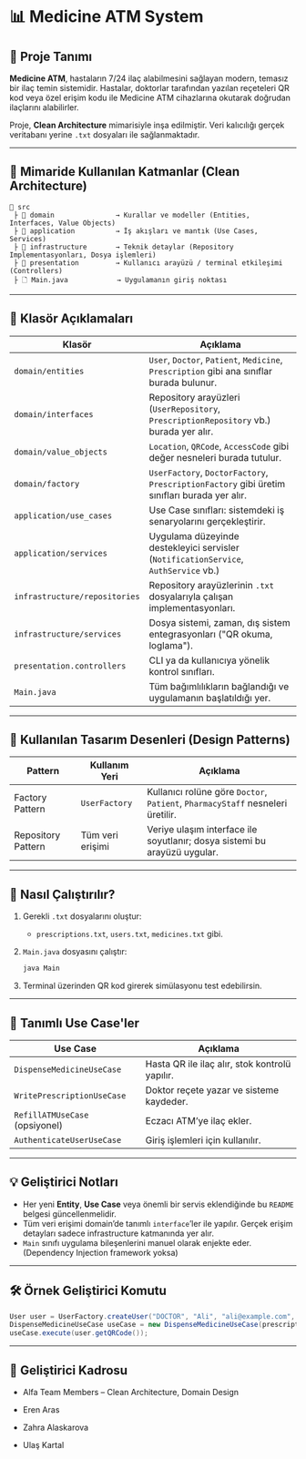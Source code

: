 # 📊 Medicine ATM System

## 📌 Proje Tanımı

**Medicine ATM**, hastaların 7/24 ilaç alabilmesini sağlayan modern, temasız bir ilaç temin sistemidir.
Hastalar, doktorlar tarafından yazılan reçeteleri QR kod veya özel erişim kodu ile Medicine ATM cihazlarına okutarak doğrudan ilaçlarını alabilirler.

Proje, **Clean Architecture** mimarisiyle inşa edilmiştir.
Veri kalıcılığı gerçek veritabanı yerine `.txt` dosyaları ile sağlanmaktadır.

---

## 🧱 Mimaride Kullanılan Katmanlar (Clean Architecture)

```
📆 src
 ├ 📂 domain               → Kurallar ve modeller (Entities, Interfaces, Value Objects)
 ├ 📂 application          → İş akışları ve mantık (Use Cases, Services)
 ├ 📂 infrastructure       → Teknik detaylar (Repository Implementasyonları, Dosya işlemleri)
 ├ 📂 presentation         → Kullanıcı arayüzü / terminal etkileşimi (Controllers)
 ├ 🗋 Main.java            → Uygulamanın giriş noktası
```

---

## 📁 Klasör Açıklamaları

| Klasör                       | Açıklama                                                                                  |
| ---------------------------- | ----------------------------------------------------------------------------------------- |
| `domain/entities`            | `User`, `Doctor`, `Patient`, `Medicine`, `Prescription` gibi ana sınıflar burada bulunur. |
| `domain/interfaces`          | Repository arayüzleri (`UserRepository`, `PrescriptionRepository` vb.) burada yer alır.   |
| `domain/value_objects`       | `Location`, `QRCode`, `AccessCode` gibi değer nesneleri burada tutulur.                   |
| `domain/factory` | `UserFactory`, `DoctorFactory`, `PrescriptionFactory` gibi üretim sınıfları burada yer alır. | 
| `application/use_cases`      | Use Case sınıfları: sistemdeki iş senaryolarını gerçekleştirir.                           |
| `application/services`       | Uygulama düzeyinde destekleyici servisler (`NotificationService`, `AuthService` vb.)      |
| `infrastructure/repositories` | Repository arayüzlerinin `.txt` dosyalarıyla çalışan implementasyonları.                  |
| `infrastructure/services`    | Dosya sistemi, zaman, dış sistem entegrasyonları ("QR okuma, loglama").                   |
| `presentation.controllers`   | CLI ya da kullanıcıya yönelik kontrol sınıfları.                                          |
| `Main.java`                  | Tüm bağımlılıkların bağlandığı ve uygulamanın başlatıldığı yer.                           |

---

## 🔄 Kullanılan Tasarım Desenleri (Design Patterns)

| Pattern            | Kullanım Yeri      | Açıklama                                                                          |
| ------------------ | ------------------ | --------------------------------------------------------------------------------- |
| Factory Pattern    | `UserFactory`      | Kullanıcı rolüne göre `Doctor`, `Patient`, `PharmacyStaff` nesneleri üretilir.    |
| Repository Pattern | Tüm veri erişimi   | Veriye ulaşım interface ile soyutlanır; dosya sistemi bu arayüzü uygular.         |

---

## 🥪 Nasıl Çalıştırılır?

1. Gerekli `.txt` dosyalarını oluştur:

    * `prescriptions.txt`, `users.txt`, `medicines.txt` gibi.
2. `Main.java` dosyasını çalıştır:

   ```bash
   java Main
   ```
3. Terminal üzerinden QR kod girerek simülasyonu test edebilirsin.

---

## 🤠 Tanımlı Use Case'ler

| Use Case                       | Açıklama                                       |
| ------------------------------ | ---------------------------------------------- |
| `DispenseMedicineUseCase`      | Hasta QR ile ilaç alır, stok kontrolü yapılır. |
| `WritePrescriptionUseCase`     | Doktor reçete yazar ve sisteme kaydeder.       |
| `RefillATMUseCase` (opsiyonel) | Eczacı ATM’ye ilaç ekler.                      |
| `AuthenticateUserUseCase`      | Giriş işlemleri için kullanılır.               |

---

## 💡 Geliştirici Notları

* Her yeni **Entity**, **Use Case** veya önemli bir servis eklendiğinde bu `README` belgesi güncellenmelidir.
* Tüm veri erişimi domain’de tanımlı `interface`’ler ile yapılır. Gerçek erişim detayları sadece infrastructure katmanında yer alır.
* `Main` sınıfı uygulama bileşenlerini manuel olarak enjekte eder. (Dependency Injection framework yoksa)

---

## 🛠️ Örnek Geliştirici Komutu

```java
User user = UserFactory.createUser("DOCTOR", "Ali", "ali@example.com", "1234");
DispenseMedicineUseCase useCase = new DispenseMedicineUseCase(prescriptionRepo, medicineRepo, atmRepo);
useCase.execute(user.getQRCode());
```

---

## 👥 Geliştirici Kadrosu

* Alfa Team Members – Clean Architecture, Domain Design

* Eren Aras
* Zahra Alaskarova
* Ulaş Kartal
